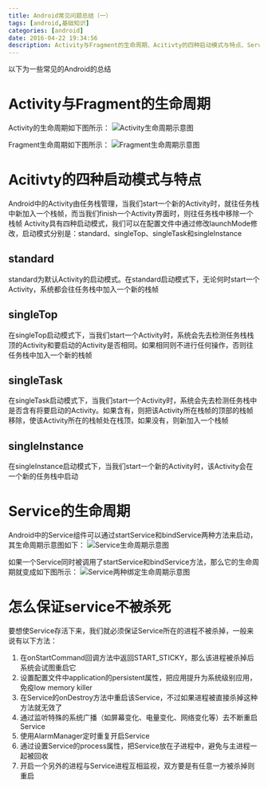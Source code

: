 ```yaml
---
title: Android常见问题总结（一）
tags: [android,基础知识]
categories: [android]
date: 2016-04-22 19:34:56
description: Activity与Fragment的生命周期、Acitivty的四种启动模式与特点、Service的生命周期、怎么保证service不被杀死
---
```

以下为一些常见的Android的总结

# Activity与Fragment的生命周期

Activity的生命周期如下图所示：
![Activity生命周期示意图](1.jpg)

Fragment生命周期如下图所示：
![Fragment生命周期示意图](2.jpg)

# Acitivty的四种启动模式与特点

Android中的Activity由任务栈管理，当我们start一个新的Activity时，就往任务栈中新加入一个栈帧，而当我们finish一个Activity界面时，则往任务栈中移除一个栈帧
Activity具有四种启动模式，我们可以在配置文件中通过修改launchMode修改，启动模式分别是：standard、singleTop、singleTask和singleInstance

## standard

standard为默认Activity的启动模式。在standard启动模式下，无论何时start一个Activity，系统都会往任务栈中加入一个新的栈帧

## singleTop

在singleTop启动模式下，当我们start一个Activity时，系统会先去检测任务栈栈顶的Activity和要启动的Activity是否相同。如果相同则不进行任何操作，否则往任务栈中加入一个新的栈帧

## singleTask

在singleTask启动模式下，当我们start一个Activity时，系统会先去检测任务栈中是否含有将要启动的Activity。如果含有，则把该Activity所在栈帧的顶部的栈帧移除，使该Activity所在的栈帧处在栈顶，如果没有，则新加入一个栈帧

## singleInstance

在singleInstance启动模式下，当我们start一个新的Activity时，该Activity会在一个新的任务栈中启动

# Service的生命周期

Android中的Service组件可以通过startService和bindService两种方法来启动，其生命周期示意图如下：
![Service生命周期示意图](3.png)

如果一个Service同时被调用了startService和bindService方法，那么它的生命周期就变成如下图所示：
![Service两种绑定生命周期示意图](4.png)

# 怎么保证service不被杀死

要想使Service存活下来，我们就必须保证Service所在的进程不被杀掉，一般来说有以下方法：
1. 在onStartCommand回调方法中返回START_STICKY，那么该进程被杀掉后系统会试图重启它
2. 设置配置文件中application的persistent属性，把应用提升为系统级别应用，免疫low memory killer
3. 在Service的onDestroy方法中重启该Service，不过如果进程被直接杀掉这种方法就无效了
4. 通过监听特殊的系统广播（如屏幕变化、电量变化、网络变化等）去不断重启Service
5. 使用AlarmManager定时重复开启Service
6. 通过设置Service的process属性，把Service放在子进程中，避免与主进程一起被回收
7. 开启一个另外的进程与Service进程互相监视，双方要是有任意一方被杀掉则重启